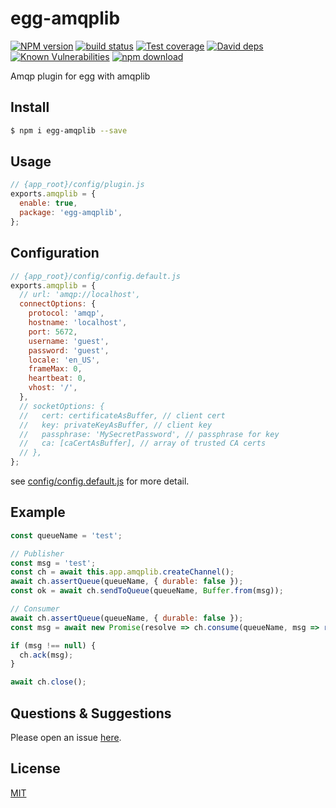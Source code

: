 # egg-amqplib

[![NPM version][npm-image]][npm-url]
[![build status][travis-image]][travis-url]
[![Test coverage][codecov-image]][codecov-url]
[![David deps][david-image]][david-url]
[![Known Vulnerabilities][snyk-image]][snyk-url]
[![npm download][download-image]][download-url]

[npm-image]: https://img.shields.io/npm/v/egg-amqplib.svg?style=flat-square
[npm-url]: https://npmjs.org/package/egg-amqplib
[travis-image]: https://img.shields.io/travis/zubincheung/egg-amqplib.svg?style=flat-square
[travis-url]: https://travis-ci.org/zubincheung/egg-amqplib
[codecov-image]: https://img.shields.io/codecov/c/github/zubincheung/egg-amqplib.svg?style=flat-square
[codecov-url]: https://codecov.io/github/zubincheung/egg-amqplib?branch=master
[david-image]: https://img.shields.io/david/zubincheung/egg-amqplib.svg?style=flat-square
[david-url]: https://david-dm.org/zubincheung/egg-amqplib
[snyk-image]: https://snyk.io/test/npm/egg-amqplib/badge.svg?style=flat-square
[snyk-url]: https://snyk.io/test/npm/egg-amqplib
[download-image]: https://img.shields.io/npm/dm/egg-amqplib.svg?style=flat-square
[download-url]: https://npmjs.org/package/egg-amqplib

<!--
Description here.
-->

Amqp plugin for egg with amqplib

## Install

```bash
$ npm i egg-amqplib --save
```

## Usage

```js
// {app_root}/config/plugin.js
exports.amqplib = {
  enable: true,
  package: 'egg-amqplib',
};
```

## Configuration

```js
// {app_root}/config/config.default.js
exports.amqplib = {
  // url: 'amqp://localhost',
  connectOptions: {
    protocol: 'amqp',
    hostname: 'localhost',
    port: 5672,
    username: 'guest',
    password: 'guest',
    locale: 'en_US',
    frameMax: 0,
    heartbeat: 0,
    vhost: '/',
  },
  // socketOptions: {
  //   cert: certificateAsBuffer, // client cert
  //   key: privateKeyAsBuffer, // client key
  //   passphrase: 'MySecretPassword', // passphrase for key
  //   ca: [caCertAsBuffer], // array of trusted CA certs
  // },
};
```

see [config/config.default.js](config/config.default.js) for more detail.

## Example

<!-- example here -->

```js
const queueName = 'test';

// Publisher
const msg = 'test';
const ch = await this.app.amqplib.createChannel();
await ch.assertQueue(queueName, { durable: false });
const ok = await ch.sendToQueue(queueName, Buffer.from(msg));

// Consumer
await ch.assertQueue(queueName, { durable: false });
const msg = await new Promise(resolve => ch.consume(queueName, msg => resolve(msg)));

if (msg !== null) {
  ch.ack(msg);
}

await ch.close();
```

## Questions & Suggestions

Please open an issue [here](https://github.com/zubincheung/egg-amqplib/issues).

## License

[MIT](LICENSE)
